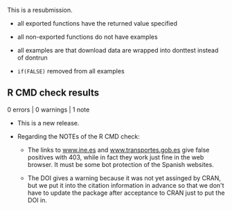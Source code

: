 This is a resubmission.

* all exported functions have the returned value specified

* all non-exported functions do not have examples

* all examples are that download data are wrapped into donttest instead of dontrun

* `if(FALSE)` removed from all examples

## R CMD check results

0 errors | 0 warnings | 1 note

* This is a new release.

* Regarding the NOTEs of the R CMD check:

  * The links to www.ine.es and www.transportes.gob.es give false positives with 403, while in fact they work just fine in the web browser. It must be some bot protection of the Spanish websites.

  * The DOI gives a warning because it was not yet assinged by CRAN, but we put it into the citation information in advance so that we don't have to update the package after acceptance to CRAN just to put the DOI in.
